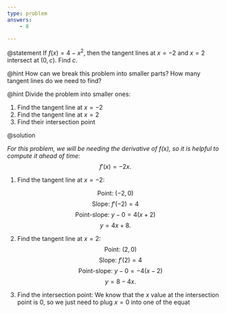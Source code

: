 ```yaml
---
type: problem
answers:
	- 8

---
```


@statement
If $f\left(x\right)=4-x^2,$ then the tangent lines at $x=-2$ and $x=2$ intersect at $\left(0,c\right).$ Find $c.$

@hint
How can we  break this problem into smaller parts? How many tangent lines do we need to find? 

@hint
Divide  the problem into smaller ones:
1. Find the tangent line at $x=-2$
2. Find the tangent line at $x=2$
3. Find their intersection point

@solution

*For this problem, we will be needing the derivative of $f(x)$, so it is helpful to compute it ahead of time:* $$f'(x) = -2x.$$

1. Find the tangent line at $x=-2:$

$$\text{Point: } (-2,0)$$ $$\text{Slope: } f'(-2)=4$$ $$\text{Point-slope: } y-0=4(x+2)$$ $$y=4x+8.$$

2. Find  the tangent line at $x=2:$
	$$\text{Point: } (2,0)$$ $$\text{Slope: } f'(2)=4$$ $$\text{Point-slope: } y-0=-4(x-2)$$ $$y=8-4x.$$
	
3. Find the intersection point:
We know  that the $x$ value at the intersection point is $0$, so we just need to plug $x=0$ into one of  the equat
<!--stackedit_data:
eyJoaXN0b3J5IjpbLTEwNTc4ODg3MzksMjAxMjAyMjQyNiwxOD
kxMTg3ODczXX0=
-->